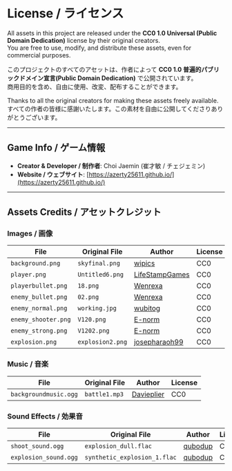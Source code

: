 # License / ライセンス

All assets in this project are released under the **CC0 1.0 Universal (Public Domain Dedication)** license by their original creators.  
You are free to use, modify, and distribute these assets, even for commercial purposes.

このプロジェクトのすべてのアセットは、作者によって **CC0 1.0 普遍的パブリックドメイン宣言(Public Domain Dedication)** で公開されています。  
商用目的を含め、自由に使用、改変、配布することができます。

Thanks to all the original creators for making these assets freely available.  
すべての作者の皆様に感謝いたします。この素材を自由に公開してくださりありがとうございます。

---

## Game Info / ゲーム情報
- **Creator & Developer / 制作者**: Choi Jaemin (崔才敏 / チェジェミン)
- **Website / ウェブサイト**: [https://azerty25611.github.io/](https://azerty25611.github.io/)

---

## Assets Credits / アセットクレジット

### Images / 画像
| File | Original File | Author | License |
|------|---------------|--------|---------|
| `background.png` | `skyfinal.png` | [wipics](https://opengameart.org/content/sky-3) | CC0 |
| `player.png` | `Untitled6.png` | [LifeStampGames](https://opengameart.org/content/2d-spaceships-1) | CC0 |
| `playerbullet.png` | `18.png` | [Wenrexa](https://opengameart.org/content/assets-free-laser-bullets-pack-2020) | CC0 |
| `enemy_bullet.png` | `02.png` | [Wenrexa](https://opengameart.org/content/assets-free-laser-bullets-pack-2020) | CC0 |
| `enemy_normal.png` | `working.jpg` | [wubitog](https://opengameart.org/content/2d-spaceship-parts) | CC0 |
| `enemy_shooter.png` | `V120.png` | [E-norm](https://opengameart.org/content/graphical-factory-spaceship-humans) | CC0 |
| `enemy_strong.png` | `V1202.png` | [E-norm](https://opengameart.org/content/graphical-factory-spaceship-humans) | CC0 |
| `explosion.png` | `explosion2.png` | [josepharaoh99](https://opengameart.org/content/fiery-explosion) | CC0 |

### Music / 音楽
| File | Original File | Author | License |
|------|---------------|--------|---------|
| `backgroundmusic.ogg` | `battle1.mp3` | [Davieplier](https://opengameart.org/content/heavy-battle-music) | CC0 |

### Sound Effects / 効果音
| File | Original File | Author | License |
|------|---------------|--------|---------|
| `shoot_sound.ogg` | `explosion_dull.flac` | [qubodup](https://opengameart.org/content/dull-explosion) | CC0 |
| `explosion_sound.ogg` | `synthetic_explosion_1.flac` | [qubodup](https://opengameart.org/content/synthesized-explosion) | CC0 |
